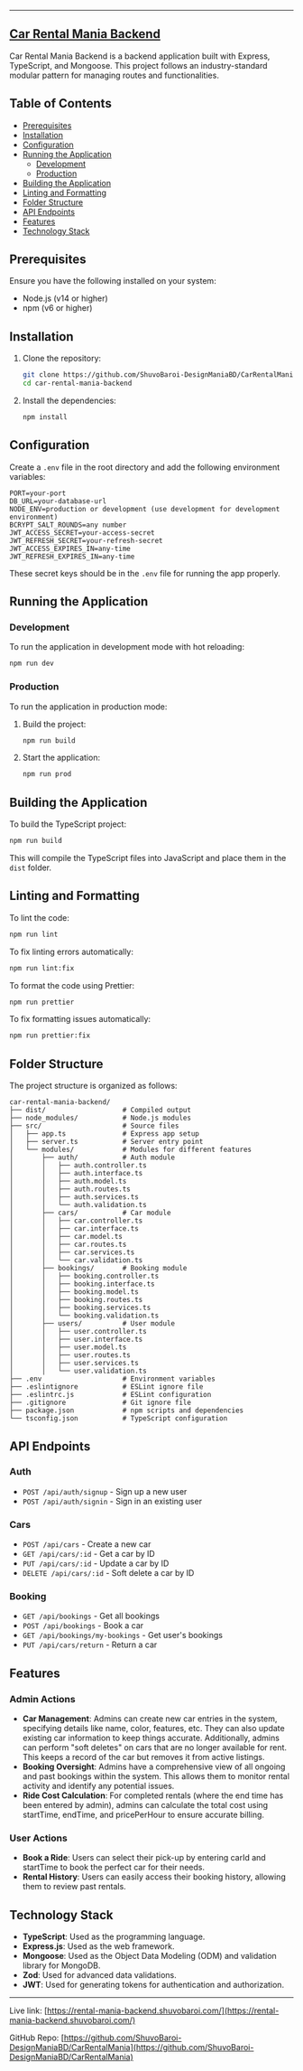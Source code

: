 
---
## [Car Rental Mania Backend](https://rental-mania-backend.shuvobaroi.com/)

Car Rental Mania Backend is a backend application built with Express, TypeScript, and Mongoose. This project follows an industry-standard modular pattern for managing routes and functionalities.

## Table of Contents

- [Prerequisites](#prerequisites)
- [Installation](#installation)
- [Configuration](#configuration)
- [Running the Application](#running-the-application)
  - [Development](#development)
  - [Production](#production)
- [Building the Application](#building-the-application)
- [Linting and Formatting](#linting-and-formatting)
- [Folder Structure](#folder-structure)
- [API Endpoints](#api-endpoints)
- [Features](#features)
- [Technology Stack](#technology-stack)

## Prerequisites

Ensure you have the following installed on your system:

- Node.js (v14 or higher)
- npm (v6 or higher)

## Installation

1. Clone the repository:

   ```sh
   git clone https://github.com/ShuvoBaroi-DesignManiaBD/CarRentalMania.git
   cd car-rental-mania-backend
   ```

2. Install the dependencies:

   ```sh
   npm install
   ```

## Configuration

Create a `.env` file in the root directory and add the following environment variables:

```env
PORT=your-port
DB_URL=your-database-url
NODE_ENV=production or development (use development for development environment)
BCRYPT_SALT_ROUNDS=any number
JWT_ACCESS_SECRET=your-access-secret
JWT_REFRESH_SECRET=your-refresh-secret
JWT_ACCESS_EXPIRES_IN=any-time
JWT_REFRESH_EXPIRES_IN=any-time
```

These secret keys should be in the `.env` file for running the app properly.

## Running the Application

### Development

To run the application in development mode with hot reloading:

```sh
npm run dev
```

### Production

To run the application in production mode:

1. Build the project:

   ```sh
   npm run build
   ```

2. Start the application:

   ```sh
   npm run prod
   ```

## Building the Application

To build the TypeScript project:

```sh
npm run build
```

This will compile the TypeScript files into JavaScript and place them in the `dist` folder.

## Linting and Formatting

To lint the code:

```sh
npm run lint
```

To fix linting errors automatically:

```sh
npm run lint:fix
```

To format the code using Prettier:

```sh
npm run prettier
```

To fix formatting issues automatically:

```sh
npm run prettier:fix
```

## Folder Structure

The project structure is organized as follows:

```
car-rental-mania-backend/
├── dist/                   # Compiled output
├── node_modules/           # Node.js modules
├── src/                    # Source files
│   ├── app.ts              # Express app setup
│   ├── server.ts           # Server entry point
│   └── modules/            # Modules for different features
│       ├── auth/           # Auth module
│       │   ├── auth.controller.ts
│       │   ├── auth.interface.ts
│       │   ├── auth.model.ts
│       │   ├── auth.routes.ts
│       │   ├── auth.services.ts
│       │   └── auth.validation.ts
│       ├── cars/           # Car module
│       │   ├── car.controller.ts
│       │   ├── car.interface.ts
│       │   ├── car.model.ts
│       │   ├── car.routes.ts
│       │   ├── car.services.ts
│       │   └── car.validation.ts
│       ├── bookings/       # Booking module
│       │   ├── booking.controller.ts
│       │   ├── booking.interface.ts
│       │   ├── booking.model.ts
│       │   ├── booking.routes.ts
│       │   ├── booking.services.ts
│       │   └── booking.validation.ts
│       ├── users/          # User module
│       │   ├── user.controller.ts
│       │   ├── user.interface.ts
│       │   ├── user.model.ts
│       │   ├── user.routes.ts
│       │   ├── user.services.ts
│       │   └── user.validation.ts
├── .env                    # Environment variables
├── .eslintignore           # ESLint ignore file
├── .eslintrc.js            # ESLint configuration
├── .gitignore              # Git ignore file
├── package.json            # npm scripts and dependencies
└── tsconfig.json           # TypeScript configuration
```

## API Endpoints

### Auth

- `POST /api/auth/signup` - Sign up a new user
- `POST /api/auth/signin` - Sign in an existing user

### Cars

- `POST /api/cars` - Create a new car
- `GET /api/cars/:id` - Get a car by ID
- `PUT /api/cars/:id` - Update a car by ID
- `DELETE /api/cars/:id` - Soft delete a car by ID

### Booking

- `GET /api/bookings` - Get all bookings
- `POST /api/bookings` - Book a car
- `GET /api/bookings/my-bookings` - Get user's bookings
- `PUT /api/cars/return` - Return a car

## Features

### Admin Actions

- **Car Management**: Admins can create new car entries in the system, specifying details like name, color, features, etc. They can also update existing car information to keep things accurate. Additionally, admins can perform "soft deletes" on cars that are no longer available for rent. This keeps a record of the car but removes it from active listings.
- **Booking Oversight**: Admins have a comprehensive view of all ongoing and past bookings within the system. This allows them to monitor rental activity and identify any potential issues.
- **Ride Cost Calculation**: For completed rentals (where the end time has been entered by admin), admins can calculate the total cost using startTime, endTime, and pricePerHour to ensure accurate billing.

### User Actions

- **Book a Ride**: Users can select their pick-up by entering carId and startTime to book the perfect car for their needs.
- **Rental History**: Users can easily access their booking history, allowing them to review past rentals.

## Technology Stack

- **TypeScript**: Used as the programming language.
- **Express.js**: Used as the web framework.
- **Mongoose**: Used as the Object Data Modeling (ODM) and validation library for MongoDB.
- **Zod**: Used for advanced data validations.
- **JWT**: Used for generating tokens for authentication and authorization.

---

Live link: [https://rental-mania-backend.shuvobaroi.com/](https://rental-mania-backend.shuvobaroi.com/)

GitHub Repo: [https://github.com/ShuvoBaroi-DesignManiaBD/CarRentalMania](https://github.com/ShuvoBaroi-DesignManiaBD/CarRentalMania)
```
